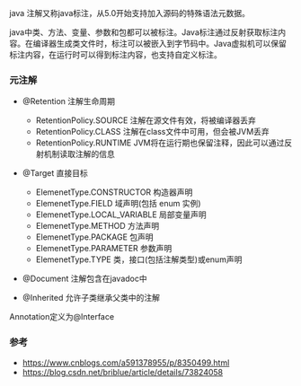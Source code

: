 java 注解又称java标注，从5.0开始支持加入源码的特殊语法元数据。

java中类、方法、变量、参数和包都可以被标注。Java标注通过反射获取标注内容。在编译器生成类文件时，标注可以被嵌入到字节码中。Java虚拟机可以保留标注内容，在运行时可以得到标注内容，也支持自定义标注。

### 元注解
- @Retention 注解生命周期
    - RetentionPolicy.SOURCE 注解在源文件有效，将被编译器丢弃
    - RetentionPolicy.CLASS 注解在class文件中可用，但会被JVM丢弃
    - RetentionPolicy.RUNTIME JVM将在运行期也保留注释，因此可以通过反射机制读取注解的信息
- @Target 直接目标

    - ElemenetType.CONSTRUCTOR 构造器声明
    - ElemenetType.FIELD 域声明(包括 enum 实例) 
    - ElemenetType.LOCAL_VARIABLE 局部变量声明 
    - ElemenetType.METHOD 方法声明 
    - ElemenetType.PACKAGE 包声明 
    - ElemenetType.PARAMETER 参数声明 
    - ElemenetType.TYPE 类，接口(包括注解类型)或enum声明

- @Document 注解包含在javadoc中
- @Inherited 允许子类继承父类中的注解

Annotation定义为@Interface


### 参考
- https://www.cnblogs.com/a591378955/p/8350499.html
- https://blog.csdn.net/briblue/article/details/73824058
